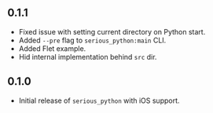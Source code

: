 ## 0.1.1

* Fixed issue with setting current directory on Python start.
* Added `--pre` flag to `serious_python:main` CLI.
* Added Flet example.
* Hid internal implementation behind `src` dir.

## 0.1.0

* Initial release of `serious_python` with iOS support.